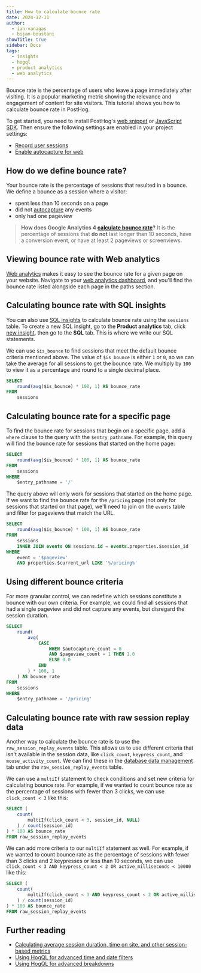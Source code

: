 ```yaml
---
title: How to calculate bounce rate
date: 2024-12-11
author:
  - ian-vanagas
  - bijan-boustani
showTitle: true
sidebar: Docs
tags:
  - insights
  - hogql
  - product analytics
  - web analytics
---
```


Bounce rate is the percentage of users who leave a page immediately after visiting. It is a popular marketing metric showing the relevance and engagement of content for site visitors. This tutorial shows you how to calculate bounce rate in PostHog.

To get started, you need to install PostHog's [web snippet](/docs/getting-started/install?tab=snippet) or [JavaScript SDK](/docs/libraries/js). Then ensure the following settings are enabled in your project settings:

- [Record user sessions](https://app.posthog.com/settings/environment#replay)
- [Enable autocapture for web](https://app.posthog.com/settings/environment-autocapture#autocapture)

## How do we define bounce rate?

Your bounce rate is the percentage of sessions that resulted in a bounce. We define a bounce as a session where a visitor:

- spent less than 10 seconds on a page
- did not [autocapture](/docs/product-analytics/autocapture) any events
- only had one pageview

> **How does Google Analytics 4 [calculate bounce rate](https://support.google.com/analytics/answer/12195621?hl=en)?** It is the percentage of sessions that **do not** last longer than 10 seconds, have a conversion event, or have at least 2 pageviews or screenviews.

## Viewing bounce rate with Web analytics

[Web analytics](/web-analytics) makes it easy to see the bounce rate for a given page on your website. Navigate to your [web analytics dashboard](https://app.posthog.com/web), and you'll find the bounce rate listed alongside each page in the paths section.

<ProductScreenshot
    imageLight="https://res.cloudinary.com/dmukukwp6/image/upload/web_analytics_paths_light_fb2b05a261.png"
    imageDark="https://res.cloudinary.com/dmukukwp6/image/upload/web_analytics_paths_dark_0e6cd85638.png"
    alt="Bounce rates"
    classes="rounded"
/>

## Calculating bounce rate with SQL insights

You can also use [SQL insights](/docs/product-analytics/sql) to calculate bounce rate using the `sessions` table. To create a new SQL insight, go to the **Product analytics** tab, click [new insight](https://app.posthog.com/insights/new), then go to the **SQL** tab. This is where we write our SQL statements.

We can use `$is_bounce` to find sessions that meet the default bounce criteria mentioned above. The value of `$is_bounce` is either `1` or `0`, so we can take the average for all sessions to get the bounce rate. We multiply by `100` to view it as a percentage and round to a single decimal place.

```sql
SELECT
    round(avg($is_bounce) * 100, 1) AS bounce_rate
FROM
    sessions
```

## Calculating bounce rate for a specific page

To find the bounce rate for sessions that begin on a specific page, add a `where` clause to the query with the `$entry_pathname`. For example, this query will find the bounce rate for sessions that started on the home page:

```sql
SELECT
    round(avg($is_bounce) * 100, 1) AS bounce_rate
FROM
    sessions
WHERE
    $entry_pathname = '/'
```

The query above will only work for sessions that started on the home page. If we want to find the bounce rate for the `/pricing` page (not only for sessions that started on that page), we'll need to join on the `events` table and filter for pageviews that match the URL.

```sql
SELECT
    round(avg($is_bounce) * 100, 1) AS bounce_rate
FROM
    sessions
    INNER JOIN events ON sessions.id = events.properties.$session_id
WHERE
    event = '$pageview'
    AND properties.$current_url LIKE '%/pricing%'
```

## Using different bounce criteria

For more granular control, we can redefine which sessions constitute a bounce with our own criteria. For example, we could find all sessions that had a single pageview and did not capture any events, but disregard the session duration.

```sql
SELECT
    round(
        avg(
            CASE
                WHEN $autocapture_count = 0
                AND $pageview_count = 1 THEN 1.0
                ELSE 0.0
            END
        ) * 100, 1
    ) AS bounce_rate
FROM
    sessions
WHERE
    $entry_pathname = '/pricing'
```

## Calculating bounce rate with raw session replay data

Another way to calculate the bounce rate is to use the `raw_session_replay_events` table. This allows us to use different criteria that isn't available in the session data, like `click_count`, `keypress_count`, and `mouse_activity_count`. We can find these in the [database data management](https://app.posthog.com/data-management/database) tab under the `raw_session_replay_events` table.

We can use a `multiIf` statement to check conditions and set new criteria for calculating bounce rate. For example, if we wanted to count bounce rate as the percentage of sessions with fewer than 3 clicks, we can use `click_count < 3` like this:

```sql
SELECT (
	count(
		multiIf(click_count < 3, session_id, NULL)
	) / count(session_id)
) * 100 AS bounce_rate
FROM raw_session_replay_events
```

We can add more criteria to our `multiIf` statement as well. For example, if we wanted to count bounce rate as the percentage of sessions with fewer than 3 clicks and 2 keypresses or less than 10 seconds, we can use `click_count < 3 AND keypress_count < 2 OR active_milliseconds < 10000` like this:

```sql
SELECT (
	count(
		multiIf(click_count < 3 AND keypress_count < 2 OR active_milliseconds < 10000, session_id, NULL)
	) / count(session_id)
) * 100 AS bounce_rate
FROM raw_session_replay_events
```

## Further reading

- [Calculating average session duration, time on site, and other session-based metrics](/tutorials/session-metrics)
- [Using HogQL for advanced time and date filters](/tutorials/hogql-date-time-filters)
- [Using HogQL for advanced breakdowns](/tutorials/hogql-breakdowns)

<NewsletterForm />
